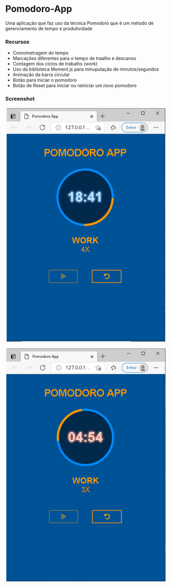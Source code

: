 # Pomodoro-App

Uma aplicação que faz uso da técnica Pomodoro que é um método de gerenciamento de tempo e produtividade

<h3>Recursos</h3>
  <ul>
    <li>Cronometragem do tempo</li>
    <li>Marcações diferentes para o tempo de traalho e descanso</li>
    <li>Contagem dos ciclos de trabalho (work)</li>
    <li>Uso da biblioteca Moment.js para minupulação de minutos/segundos</li>
    <li>Animação da barra circular</li>
    <li>Botão para iniciar o pomodoro</li>
    <li>Botão de Reset para iniciar ou reiniciar um novo pomodoro</li>
  </ul>
  
  <h3>Screenshot</h3>
    <h4 align="center">
      <img alt="Pomodoro App" src="./img_readme/1.png" />
    </h4>
    <h4 align="center">
      <img alt="Pomodoro App" src="./img_readme/2.png" />
    </h4>
